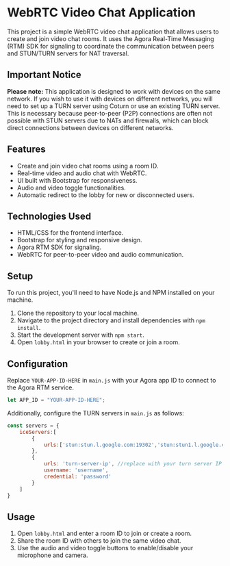 # WebRTC Video Chat Application

This project is a simple WebRTC video chat application that allows users to create and join video chat rooms. It uses the Agora Real-Time Messaging (RTM) SDK for signaling to coordinate the communication between peers and STUN/TURN servers for NAT traversal.

## Important Notice

**Please note:** This application is designed to work with devices on the same network. If you wish to use it with devices on different networks, you will need to set up a TURN server using Coturn or use an existing TURN server. This is necessary because peer-to-peer (P2P) connections are often not possible with STUN servers due to NATs and firewalls, which can block direct connections between devices on different networks.

## Features

- Create and join video chat rooms using a room ID.
- Real-time video and audio chat with WebRTC.
- UI built with Bootstrap for responsiveness.
- Audio and video toggle functionalities.
- Automatic redirect to the lobby for new or disconnected users.

## Technologies Used

- HTML/CSS for the frontend interface.
- Bootstrap for styling and responsive design.
- Agora RTM SDK for signaling.
- WebRTC for peer-to-peer video and audio communication.

## Setup

To run this project, you'll need to have Node.js and NPM installed on your machine.

1. Clone the repository to your local machine.
2. Navigate to the project directory and install dependencies with `npm install`.
3. Start the development server with `npm start`.
4. Open `lobby.html` in your browser to create or join a room.

## Configuration

Replace `YOUR-APP-ID-HERE` in `main.js` with your Agora app ID to connect to the Agora RTM service.

```javascript
let APP_ID = "YOUR-APP-ID-HERE";
```

Additionally, configure the TURN servers in `main.js` as follows:
```javascript
const servers = {
    iceServers:[
        {
            urls:['stun:stun.l.google.com:19302','stun:stun1.l.google.com:19302','stun:stun2.l.google.com:19302','stun:stun3.l.google.com:19302','stun:tun4.l.google.com:19302']
        },
        {
            urls: 'turn-server-ip', //replace with your turn server IP address 
            username: 'username', 
            credential: 'password' 
        }
    ]
}
```

## Usage

1. Open `lobby.html` and enter a room ID to join or create a room.
2. Share the room ID with others to join the same video chat.
3. Use the audio and video toggle buttons to enable/disable your microphone and camera.


